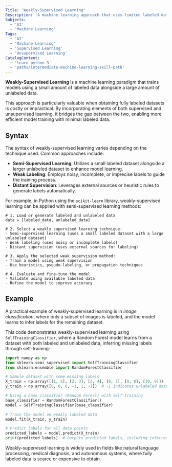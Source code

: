 ```yaml
---
Title: 'Weakly-Supervised Learning'
Description: 'A machine learning approach that uses limited labeled data alongside large amounts of unlabeled data for training models.'
Subjects:
  - 'AI'
  - 'Machine Learning'
Tags:
  - 'AI'
  - 'Machine Learning'
  - 'Supervised Learning'
  - 'Unsupervised Learning'
CatalogContent:
  - 'learn-python-3'
  - 'paths/intermediate-machine-learning-skill-path'
---
```


**Weakly-Supervised Learning** is a machine learning paradigm that trains models using a small amount of labeled data alongside a large amount of unlabeled data.

This approach is particularly valuable when obtaining fully labeled datasets is costly or impractical. By incorporating elements of both supervised and unsupervised learning, it bridges the gap between the two, enabling more efficient model training with minimal labeled data.

## Syntax

The syntax of weakly-supervised learning varies depending on the technique used. Common approaches include:

- **Semi-Supervised Learning**: Utilizes a small labeled dataset alongside a larger unlabeled dataset to enhance model learning.
- **Weak Labeling**: Employs noisy, incomplete, or imprecise labels to guide the training process.
- **Distant Supervision**: Leverages external sources or heuristic rules to generate labels automatically.

For example, in Python using the `scikit-learn` library, weakly-supervised learning can be applied with semi-supervised learning methods:

```pseudo
# 1. Load or generate labeled and unlabeled data
data = [labeled_data, unlabeled_data]

# 2. Select a weakly supervised learning technique:
- Semi-supervised learning (uses a small labeled dataset with a large unlabeled dataset)
- Weak labeling (uses noisy or incomplete labels)
- Distant supervision (uses external sources for labeling)

# 3. Apply the selected weak supervision method:
- Train a model using weak supervision
- Use heuristics, pseudo-labeling, or propagation techniques

# 4. Evaluate and fine-tune the model
- Validate using available labeled data
- Refine the model to improve accuracy
```

## Example

A practical example of weakly-supervised learning is in _image classification_, where only a subset of images is labeled, and the model learns to infer labels for the remaining dataset.

This code demonstrates weakly-supervised learning using `SelfTrainingClassifier`, where a Random Forest model learns from a dataset with both labeled and unlabeled data, inferring missing labels through self-training:

```py
import numpy as np
from sklearn.semi_supervised import SelfTrainingClassifier
from sklearn.ensemble import RandomForestClassifier

# Sample dataset with some missing labels
X_train = np.array([[1, 2], [2, 3], [3, 4], [8, 7], [9, 8], [10, 9]])
y_train = np.array([0, 0, 0, -1, 1, -1])  # -1 indicates unlabeled data

# Using a base classifier (Random Forest) with self-training
base_classifier = RandomForestClassifier()
model = SelfTrainingClassifier(base_classifier)

# Train the model on weakly labeled data
model.fit(X_train, y_train)

# Predict labels for all data points
predicted_labels = model.predict(X_train)
print(predicted_labels)  # Outputs predicted labels, including inferred ones
```

Weakly-supervised learning is widely used in fields like natural language processing, medical diagnosis, and autonomous systems, where fully labeled data is scarce or expensive to obtain.

